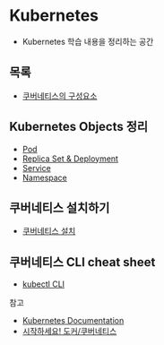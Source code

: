 # Kubernetes

* Kubernetes 학습 내용을 정리하는 공간



## 목록

*  [쿠버네티스의 구성요소](Kubernetes-Components/Kubernetes-Components.md)



## Kubernetes Objects 정리

* [Pod](Pod/Pod.md)
* [Replica Set & Deployment](Replica-Set&Deployment/Replica-Set&Deployment.md)
* [Service](Service/Service.md)
* [Namespace](Namespace/Namespace.md)



## 쿠버네티스 설치하기

*  [쿠버네티스 설치](Install/README.md)



## 쿠버네티스 CLI cheat sheet

*  [kubectl CLI](Kubectl-CLI/Kubectl-CLI.md)



참고

* [Kubernetes Documentation](https://kubernetes.io/docs/home/)
* [시작하세요! 도커/쿠버네티스](http://www.yes24.com/Product/Goods/84927385)
